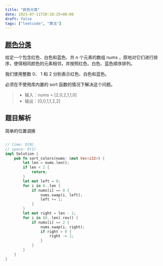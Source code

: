 ```yaml
---
title: "颜色分类"
date: 2023-07-11T20:18:25+08:00
draft: false
tags: ["leetcode", "算法"]
---
```


## [颜色分类](https://leetcode.cn/problems/sort-colors/)

给定一个包含红色、白色和蓝色、共 n 个元素的数组 nums ，原地对它们进行排序，使得相同颜色的元素相邻，并按照红色、白色、蓝色顺序排列。

我们使用整数 0、 1 和 2 分别表示红色、白色和蓝色。

必须在不使用库内置的 sort 函数的情况下解决这个问题。

>- 输入：nums = [2,0,2,1,1,0]
>- 输出：[0,0,1,1,2,2]

## 题目解析

简单的位置调换

```rust

// time: O(N)
// space: O(1)
impl Solution {
    pub fn sort_colors(nums: &mut Vec<i32>) {
        let len = nums.len();
        if len < 2 {
            return;
        }
        let mut left = 0;
        for i in 0..len {
            if nums[i] == 0 {
                nums.swap(i, left);
                left += 1;
            }
        }
        let mut right = len - 1;
        for i in (0..len).rev() {
            if nums[i] == 2 {
                nums.swap(i, right);
                if right > 0 {
                    right -= 1;
                }
            }
        }
    }
}
```

